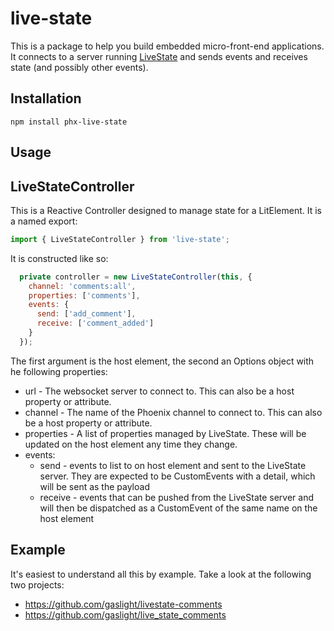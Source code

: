 # live-state

This is a package to help you build embedded micro-front-end applications. It connects to
a server running [LiveState](https://github.com/gaslight/live_state) and sends events and receives state (and possibly other events).

## Installation

```
npm install phx-live-state
```

## Usage

## LiveStateController

This is a Reactive Controller designed to manage state for a LitElement. It is a named export:

```javascript
import { LiveStateController } from 'live-state';
```

It is constructed like so:

```javascript
  private controller = new LiveStateController(this, {
    channel: 'comments:all',
    properties: ['comments'],
    events: {
      send: ['add_comment'],
      receive: ['comment_added']
    }
  });
```

The first argument is the host element, the second an Options object with he following properties:

* url - The websocket server to connect to. This can also be a host property or attribute.
* channel - The name of the Phoenix channel to connect to. This can also be a host property or attribute.
* properties - A list of properties managed by LiveState. These will be updated on the host element any time they change.
* events:
  * send - events to list to on host element and sent to the LiveState server. They are expected to be CustomEvents with a detail, which will be sent as the payload
  * receive - events that can be pushed from the LiveState server and will then be dispatched as a CustomEvent of the same name on the host element

## Example

It's easiest to understand all this by example. Take a look at the following two projects:

* https://github.com/gaslight/livestate-comments
* https://github.com/gaslight/live_state_comments
